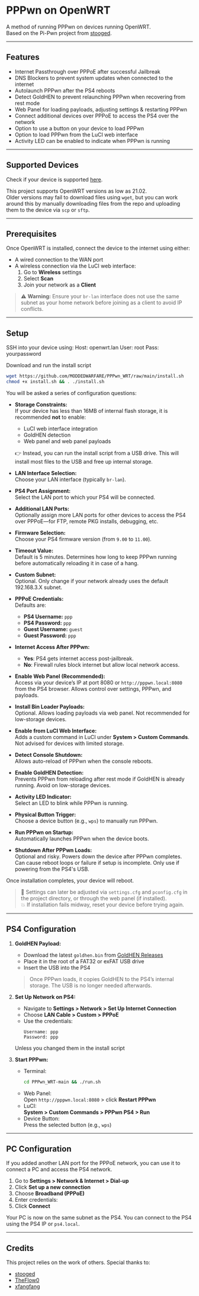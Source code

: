 # PPPwn on OpenWRT

A method of running PPPwn on devices running OpenWRT.  
Based on the Pi-Pwn project from [stooged](https://github.com/stooged/PI-Pwn).

---

## Features

- Internet Passthrough over PPPoE after successful Jailbreak  
- DNS Blockers to prevent system updates when connected to the internet  
- Autolaunch PPPwn after the PS4 reboots  
- Detect GoldHEN to prevent relaunching PPPwn when recovering from rest mode  
- Web Panel for loading payloads, adjusting settings & restarting PPPwn  
- Connect additional devices over PPPoE to access the PS4 over the network  
- Option to use a button on your device to load PPPwn  
- Option to load PPPwn from the LuCI web interface  
- Activity LED can be enabled to indicate when PPPwn is running  

---

## Supported Devices

Check if your device is supported [here](https://openwrt.org/toh/start).  

This project supports OpenWRT versions as low as 21.02.  
Older versions may fail to download files using `wget`, but you can work around this by manually downloading files from the repo and uploading them to the device via `scp` or `sftp`.

---

## Prerequisites

Once OpenWRT is installed, connect the device to the internet using either:

- A wired connection to the WAN port  
- A wireless connection via the LuCI web interface:
  1. Go to **Wireless** settings
  2. Select **Scan**
  3. Join your network as a **Client**

> ⚠️ **Warning:** Ensure your `br-lan` interface does not use the same subnet as your home network before joining as a client to avoid IP conflicts.

---

## Setup

SSH into your device using:
Host: openwrt.lan 
User: root
Pass: yourpassword

Download and run the install script
```sh
wget https://github.com/MODDEDWARFARE/PPPwn_WRT/raw/main/install.sh
chmod +x install.sh && . ./install.sh
```

You will be asked a series of configuration questions:

- **Storage Constraints:**  
  If your device has less than 16MB of internal flash storage, it is recommended **not** to enable:
  - LuCI web interface integration  
  - GoldHEN detection  
  - Web panel and web panel payloads  

  👉 Instead, you can run the install script from a USB drive. This will install most files to the USB and free up internal storage.

- **LAN Interface Selection:**  
  Choose your LAN interface (typically `br-lan`).

- **PS4 Port Assignment:**  
  Select the LAN port to which your PS4 will be connected.

- **Additional LAN Ports:**  
  Optionally assign more LAN ports for other devices to access the PS4 over PPPoE—for FTP, remote PKG installs, debugging, etc.

- **Firmware Selection:**  
  Choose your PS4 firmware version (from `9.00` to `11.00`).

- **Timeout Value:**  
  Default is 5 minutes. Determines how long to keep PPPwn running before automatically reloading it in case of a hang.

- **Custom Subnet:**  
  Optional. Only change if your network already uses the default 192.168.3.X subnet.

- **PPPoE Credentials:**  
  Defaults are:
  - **PS4 Username:** `ppp`  
  - **PS4 Password:** `ppp`  
  - **Guest Username:** `guest`  
  - **Guest Password:** `ppp`

- **Internet Access After PPPwn:**  
  - **Yes**: PS4 gets internet access post-jailbreak.  
  - **No**: Firewall rules block internet but allow local network access.

- **Enable Web Panel (Recommended):**  
  Access via your device’s IP at port 8080 or `http://pppwn.local:8080` from the PS4 browser. Allows control over settings, PPPwn, and payloads.

- **Install Bin Loader Payloads:**  
  Optional. Allows loading payloads via web panel. Not recommended for low-storage devices.

- **Enable from LuCI Web Interface:**  
  Adds a custom command in LuCI under **System > Custom Commands**. Not advised for devices with limited storage.

- **Detect Console Shutdown:**  
  Allows auto-reload of PPPwn when the console reboots.

- **Enable GoldHEN Detection:**  
  Prevents PPPwn from reloading after rest mode if GoldHEN is already running. Avoid on low-storage devices.

- **Activity LED Indicator:**  
  Select an LED to blink while PPPwn is running.

- **Physical Button Trigger:**  
  Choose a device button (e.g., `wps`) to manually run PPPwn.

- **Run PPPwn on Startup:**  
  Automatically launches PPPwn when the device boots.

- **Shutdown After PPPwn Loads:**  
  Optional and risky. Powers down the device after PPPwn completes. Can cause reboot loops or failure if setup is incomplete. Only use if powering from the PS4's USB.

Once installation completes, your device will reboot.

> 🔧 Settings can later be adjusted via `settings.cfg` and `pconfig.cfg` in the project directory, or through the web panel (if installed).  
> 💥 If installation fails midway, reset your device before trying again.

---

## PS4 Configuration

1. **GoldHEN Payload:**  
   - Download the latest `goldhen.bin` from [GoldHEN Releases](https://github.com/GoldHEN/GoldHEN/releases)  
   - Place it in the root of a FAT32 or exFAT USB drive  
   - Insert the USB into the PS4  

   > Once PPPwn loads, it copies GoldHEN to the PS4’s internal storage. The USB is no longer needed afterwards.

2. **Set Up Network on PS4:**
   - Navigate to **Settings > Network > Set Up Internet Connection**
   - Choose **LAN Cable > Custom > PPPoE**
   - Use the credentials:
     ```
     Username: ppp
     Password: ppp
     ```
    Unless you changed them in the install script
   
4. **Start PPPwn:**
   - Terminal:  
     ```bash
     cd PPPwn_WRT-main && ./run.sh
     ```
   - Web Panel:  
     Open `http://pppwn.local:8080` > click **Restart PPPwn**
   - LuCI:  
     **System > Custom Commands > PPPwn PS4 > Run**
   - Device Button:  
     Press the selected button (e.g., `wps`)

---

## PC Configuration

If you added another LAN port for the PPPoE network, you can use it to connect a PC and access the PS4 network.

1. Go to **Settings > Network & Internet > Dial-up**
2. Click **Set up a new connection**
3. Choose **Broadband (PPPoE)**
4. Enter credentials:
5. Click **Connect**

Your PC is now on the same subnet as the PS4. You can connect to the PS4 using the PS4 IP or `ps4.local`.

---

## Credits

This project relies on the work of others. 
Special thanks to:
- [stooged](https://github.com/stooged/PI-Pwn) 
- [TheFlow0](https://github.com/TheOfficialFloW/PPPwn)  
- [xfangfang](https://github.com/xfangfang/PPPwn_cpp)

